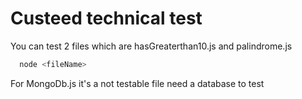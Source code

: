 # Custeed technical test

You can test 2 files which are hasGreaterthan10.js and palindrome.js

```js
  node <fileName>
```

For MongoDb.js it's a not testable file need a database to test
